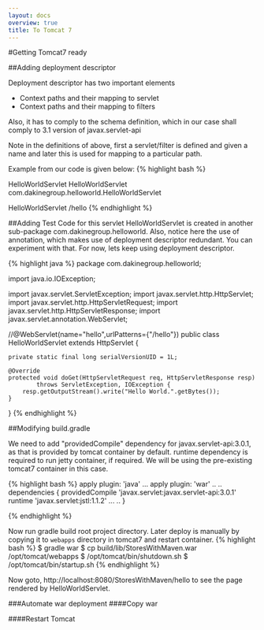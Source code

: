 ```yaml
---
layout: docs
overview: true
title: To Tomcat 7
---
```


#Getting Tomcat7 ready

##Adding deployment descriptor

Deployment descriptor has two important elements

+ Context paths and their mapping to servlet
+ Context paths and their mapping to filters

Also, it has to comply to the schema definition, which in our case shall comply to 3.1 version of javax.servlet-api

Note in the definitions of above, first a servlet/filter is defined and given a name and later this is used for mapping to a particular path. 

Example from our code is given below:
{% highlight bash %}
<?xml version="1.0" encoding="UTF-8"?>
<web-app xmlns="http://xmlns.jcp.org/xml/ns/javaee"
         xmlns:xsi="http://www.w3.org/2001/XMLSchema-instance"
         xsi:schemaLocation="http://xmlns.jcp.org/xml/ns/javaee 
         http://xmlns.jcp.org/xml/ns/javaee/web-app_3_1.xsd"
         version="3.1">
  <servlet>
    <display-name>HelloWorldServlet</display-name>
    <servlet-name>HelloWorldServlet</servlet-name>
    <servlet-class>com.dakinegroup.helloworld.HelloWorldServlet</servlet-class>
  </servlet>

  <servlet-mapping>
    <servlet-name>HelloWorldServlet</servlet-name>
    <url-pattern>/hello</url-pattern>
  </servlet-mapping>

</web-app>
{% endhighlight %}

##Adding Test Code for this servlet
HelloWorldServlet is created in another sub-package com.dakinegroup.helloworld. Also, notice here the use of annotation, which makes use of deployment descriptor redundant. You can experiment with that. For now, lets keep using deployment descriptor.

{% highlight java %}
package com.dakinegroup.helloworld;

import java.io.IOException;

import javax.servlet.ServletException;
import javax.servlet.http.HttpServlet;
import javax.servlet.http.HttpServletRequest;
import javax.servlet.http.HttpServletResponse;
import javax.servlet.annotation.WebServlet;

//@WebServlet(name="hello",urlPatterns={"/hello"})
public class HelloWorldServlet extends HttpServlet {

    private static final long serialVersionUID = 1L;

    @Override
    protected void doGet(HttpServletRequest req, HttpServletResponse resp)  
            throws ServletException, IOException {
        resp.getOutputStream().write("Hello World.".getBytes());
    }
}
{% endhighlight %}

##Modifying build.gradle

We need to add "providedCompile" dependency for javax.servlet-api:3.0.1, as that is provided by tomcat container by default. runtime dependency is required to run jetty container, if required. We will be using the pre-existing tomcat7 container in this case.

{% highlight bash %}
apply plugin: 'java'
...
apply plugin: 'war'
..
..
dependencies {
    providedCompile 'javax.servlet:javax.servlet-api:3.0.1'
    runtime 'javax.servlet:jstl:1.1.2'
    ...
    ..
}

{% endhighlight %}

Now run gradle build root project directory. Later deploy is manually by copying it to ``webapps`` directory in tomcat7 and restart container.
{% highlight bash %}
$ gradle war
$ cp build/lib/StoresWithMaven.war /opt/tomcat/webapps
$ /opt/tomcat/bin/shutdown.sh
$ /opt/tomcat/bin/startup.sh
{% endhighlight %}

Now goto, http://localhost:8080/StoresWithMaven/hello to see the page rendered by HelloWorldServlet.

###Automate war deployment
####Copy war

####Restart Tomcat


